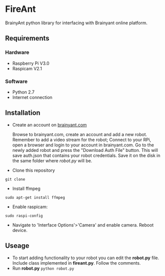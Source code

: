 # FireAnt
BrainyAnt python library for interfacing with Brainyant online platform.

## Requirements

### Hardware

  - Raspberry Pi V3.0
  - Raspicam V2.1

### Software

  - Python 2.7
  - Internet connection

## Installation

  - Create an account on [brainyant.com](www.brainyant.com)
    
    Browse to brainyant.com, create an account and add a new robot. Remember to add a video stream for the robot; Connect to your RPi, open a browser and login to your account in brainyant.com. Go to the newly added robot and press the "Download Auth File" button. This will save auth.json that contains your robot credentials. Save it on the disk in the same folder where _robot.py_ will be.
  
  - Clone this repository
  ```
  git clone 
  ```
  - Install ffmpeg
  ```
  sudo apt-get install ffmpeg
  ```
  - Enable raspicam:
  ```
  sudo raspi-config
  ```
  - Navigate to 'Interface Options'>'Camera' and enable camera. Reboot device.
  
## Useage

  - To start adding functionality to your robot you can edit the __robot.py__ file. Include class implemented in __fireant.py__. Follow the comments.
  - Run __robot.py__ ```python robot.py```
